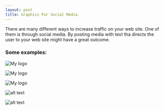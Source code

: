```yaml
---
layout: post
title: Graphics For Social Media
---
```


<p> There are many different ways to increase traffic on your web site. One 
of them is through social media. By posting media with text tha directs the user to
your web site might have a great outcome.</p>


<h3> Some examples:</h3>

![My logo](https://farm9.staticflickr.com/8661/16233150814_0e458b3402_b.jpg "AppleWatch")

![My logo](https://farm9.staticflickr.com/8729/16648212647_b80f7cbd50_b.jpg "CasaNatura")

![My logo](https://farm9.staticflickr.com/8755/16233150854_f5604a8114_b.jpg "Posters")

![alt text](https://farm9.staticflickr.com/8669/16829652566_303f91a44b_b.jpg "Macbook")

![alt text](https://farm8.staticflickr.com/7644/16668129410_70a2f5afe4_b.jpg "Artwork")


